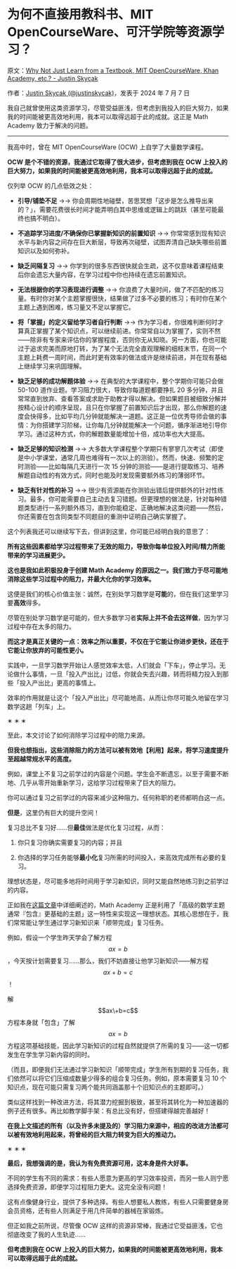 # 为何不直接用教科书、MIT OpenCourseWare、可汗学院等资源学习？

原文：[Why Not Just Learn from a Textbook, MIT OpenCourseWare, Khan Academy, etc.? - Justin Skycak](https://www.justinmath.com/why-not-just-learn-from-a-textbook/)

作者：[Justin Skycak (@justinskycak)](https://x.com/justinskycak)，发表于 2024 年 7 月 7 日

我自己就曾使用这类资源学习，尽管受益匪浅，但考虑到我投入的巨大努力，如果我的时间能被更高效地利用，我本可以取得远超于此的成就。这正是 Math Academy 致力于解决的问题。

------

我高中时，曾在 MIT OpenCourseWare (OCW) 上自学了大量数学课程。

**OCW 是个不错的资源，我通过它取得了很大进步，但考虑到我在 OCW 上投入的巨大努力，如果我的时间能被更高效地利用，我本可以取得远超于此的成就。**

仅列举 OCW 的几点低效之处：

-   **引导/铺垫不足** →→ 你会周期性地碰壁，苦思冥想「这步是怎么推导出来的？」，需要花费很长时间才能弄明白其中思维或逻辑上的跳跃（甚至可能最终也搞不明白）。

-   **不追踪学习进度/不确保你已掌握新知识的前置知识** →→ 你常常感到现有知识水平与新内容之间存在巨大断层，导致再次碰壁，试图弄清自己缺失哪些前置知识以及如何弥补。

-   **缺乏间隔复习** →→ 你学到的很多东西很快就会生疏，这不仅意味着课程结束后你会遗忘大量内容，在学习过程中你也持续在遗忘前置知识。

-   **无法根据你的学习表现进行调整** →→ 你浪费了大量时间，做了不匹配的练习量。有时你对某个主题掌握很快，结果做了过多不必要的练习；有时你在某个主题上遇到困难，练习量又不足以掌握它。

-   **将「掌握」的定义留给学习者自行判断** →→ 作为学习者，你很难判断何时才算真正掌握了某个知识点，可以继续前进。你常常自以为掌握了，实则不然——除非有专家来评估你的掌握程度，否则你无从知晓。另一方面，你也可能过于追求完美而原地打转，为了某个无法完全直观理解的细枝末节，在同一个主题上耗费一周时间，而此时更有效率的做法或许是继续前进，并在现有基础上继续学习来巩固理解。

-   **缺乏足够的成功解题体验** →→ 在典型的大学课程中，整个学期你可能只会做 50-100 道作业题。学习阻力很大，导致你每道题都要挣扎 20 多分钟，并且常常直到放弃、查看答案或求助于助教才得以解决。但如果题目被细致分解并按精心设计的顺序呈现，且只在你掌握了前置知识后才出现，那么你解题的速度会快得多，比如平均几分钟就能解决一道题。这正是一位优秀导师会做的事情：为你搭建学习阶梯，让你每几分钟就能解决一个问题，循序渐进地引导你学习。通过这种方式，你的解题数量能增加十倍，成功率也大大提高。

-   **缺乏足够的知识检测** →→ 大多数大学课程整个学期只有寥寥几次考试（即使是中小学课堂，通常几周也难得有一次以上的测验）。然而，快速、频繁的定时测验——比如每隔几天进行一次 15 分钟的测验——是进行提取练习、培养解题自动性的有效方式，同时也能及时发现需要额外练习的薄弱环节。

-   **缺乏有针对性的补习** →→ 很少有资源能在你测验出错后提供额外的针对性练习。最多，你可能需要自己主动去复习错题。但更理想的做法是，针对每种错题类型进行一系列额外练习，直到你能稳定、正确地解决这类问题——然后，你还需要在包含同类型不同题目的重测中证明自己确实掌握了。

这个列表我还可以继续写下去，但讲到这里，你可能已经明白我的意思了：

**所有这些因素都给学习过程带来了无效的阻力，导致你每单位投入时间/精力所能带来的学习进展更少。**

**这也是我如此积极投身于创建 Math Academy 的原因之一。我们致力于尽可能地消除这些学习过程中的阻力，并最大化你的学习效率。**

这便是我们的核心价值主张：诚然，在别处学习数学是**可能**的，但在我们这里学习要**高效**得多。

尽管在别处学习数学是可能的，但大多数学习者**实际上并不会去这样做**，因为学习过程中存在太多的阻力。

**而这才是真正关键的一点：效率之所以重要，不仅在于它能让你进步更快，还在于它能让你放弃的可能性更小。**

实践中，一旦学习数学开始让人感觉效率太低，人们就会「下车」，停止学习。无论做什么事情，一旦「投入产出比」过低，你就会失去兴趣，转而将精力投入到那些「投入产出比」更高的事情上。

效率的作用就是让这个「投入产出比」尽可能地高，从而让你尽可能久地留在学习数学这趟「列车」上。

∗   ∗   ∗

至此，本文讨论了如何消除学习过程中的阻力来源。

**但我也想指出，这些消除阻力的方法可以被有效地【利用】起来，将学习速度提升至超越常规水平的高度。**

例如，课堂上不复习之前学过的内容是个问题。学生会不断遗忘，以至于需要不断地、几乎从零开始重新学习，这给学习过程带来了巨大的阻力。

你可以通过复习之前学过的内容来减少这种阻力。任何称职的老师都明白这一点。

**但是**，这里仍有巨大的提升空间！

复习总比不复习好……但**最佳**做法是优化复习过程，从而：

1.  你只复习你确实需要复习的内容；并且

2.  你选择的学习任务能够**最小化**复习所需的时间投入，来高效完成所有必要的复习。

理想状态是，尽可能多地将时间用于学习新知识，同时又能自然地练习到之前学过的内容。

正如我在[这篇文章](https://justinmath.com/individualized-spaced-repetition-in-hierarchical-knowledge-structures)中详细阐述的，Math Academy 正是利用了「高级的数学主题通常『包含』更基础的主题」这一特性来实现这一理想状态。其核心思想在于，我们常常能让学生通过学习新知识来「顺带完成」复习任务。

例如，假设一个学生昨天学会了解方程 $$ax=b$$，今天按计划需要复习……那么，我们不妨直接让他学习新知识——解方程 $$ax+b=c$$！

解 $$ax\+b=c$$ 方程本身就「包含」了解 $$ax=b$$ 方程这项基础技能，因此学习新知识的过程自然就提供了所需的复习——这一切都发生在学生学习新内容的同时。

（而且，即便我们无法通过学习新知识「顺带完成」学生所有到期的复习任务，我们依然可以将它们压缩成数量少得多的组合复习任务。例如，原本需要复习 10 个知识点，现在可能只需复习两个能共同涵盖那十个旧知识点的主题即可。）

类似这样找到一种改进方法，将其潜力挖掘到极致，甚至将其转化为一种加速器的例子还有很多。再比如教学脚手架：有总比没有好，但搭建得越完善越好！

**在我上文描述的所有（以及许多未提及的）学习阻力来源中，相应的改进方法都可以被有效地利用起来，将曾经的巨大阻力转变为巨大的推动力。**

∗   ∗   ∗

**最后，我想强调的是，我认为有免费资源可用，这本身是件大好事。**

不同的学生有不同的需求：有些人愿意为更高的学习效率投资，而另一些人则宁愿选择免费资源，即便学习过程阻力更大。这完全没有问题！

这有点像健身行业，提供了多种选择。有些人想要私人教练，有些人只需要健身房会员资格，还有些人则满足于用几件简单的器械在家锻炼。

但正如我之前所说，尽管像 OCW 这样的资源非常棒，我通过它受益匪浅，它也彻底改变了我的人生轨迹……

**但考虑到我在 OCW 上投入的巨大努力，如果我的时间能被更高效地利用，我本可以取得远超于此的成就。**